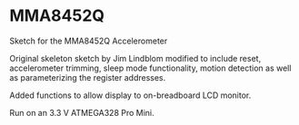 MMA8452Q
========

Sketch for the MMA8452Q Accelerometer

Original skeleton sketch by Jim Lindblom modified to include reset, accelerometer trimming, sleep mode functionality, motion detection as well as parameterizing the register addresses. 

Added functions to allow display to on-breadboard LCD monitor. 

Run on an 3.3 V ATMEGA328 Pro Mini.
